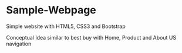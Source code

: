# Sample-Webpage
Simple website with HTML5, CSS3 and Bootstrap

Conceptual Idea similar to best buy with Home, Product and About US navigation
